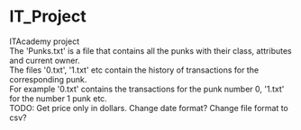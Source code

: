 # IT_Project
ITAcademy project  
The 'Punks.txt' is a file that contains all the punks with their class, attributes and current owner.  
The files '0.txt', '1.txt' etc contain the history of transactions for the corresponding punk.  
For example '0.txt' contains the transactions for the punk number 0, '1.txt' for the number 1 punk etc.  
TODO: Get price only in dollars. Change date format? Change file format to csv?
